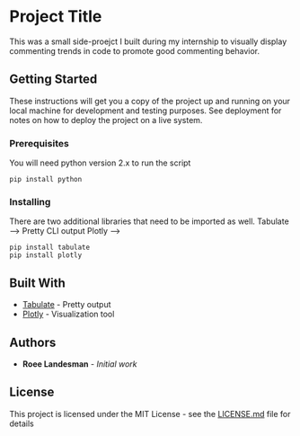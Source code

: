 # Project Title

This was a small side-proejct I built during my internship to visually display commenting trends in code to promote good commenting behavior.  

## Getting Started

These instructions will get you a copy of the project up and running on your local machine for development and testing purposes. See deployment for notes on how to deploy the project on a live system.

### Prerequisites

You will need python version 2.x to run the script

```
pip install python 
```

### Installing

There are two additional libraries that need to be imported as well. 
Tabulate --> Pretty CLI output
Plotly --> 

```
pip install tabulate 
pip install plotly
```

## Built With

* [Tabulate](https://pypi.org/project/tabulate/) - Pretty output
* [Plotly](https://plot.ly/python/) - Visualization tool 

## Authors

* **Roee Landesman** - *Initial work* 

## License

This project is licensed under the MIT License - see the [LICENSE.md](LICENSE.md) file for details

